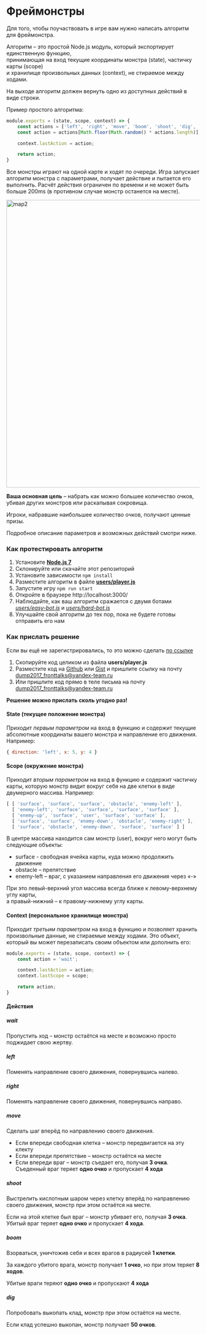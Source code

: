 # Фреймонстры

Для того, чтобы поучаствовать в игре вам нужно написать алгоритм для фреймонстра.

Алгоритм – это простой Node.js модуль, который экспортирует единственную функцию,  
принимающая на вход текущие координаты монстра (state), частичку карты (scope)  
и хранилище произвольных данных (context), не стираемое между ходами.

На выходе алгоритм должен вернуть одно из доступных действий в виде строки.

Пример простого алгоритма:

```js
module.exports = (state, scope, context) => {
    const actions = ['left', 'right', 'move', 'boom', 'shoot', 'dig', 'wait'];
    const action = actions[Math.floor(Math.random() * actions.length)];

    context.lastAction = action;

    return action;
}
```

Все монстры играют на одной карте и ходят по очереди. Игра запускает алгоритм монстра с параметрами, получает действие и пытается его выполнить. Расчёт действия ограничен по времени и не может быть больше 200ms (в противном случае монстр останется на месте).

<img width="750" alt="map2" src="https://cloud.githubusercontent.com/assets/4534405/25026159/c26b1680-20be-11e7-83c3-2d3c19e87358.png">

__Ваша основная цель__ – набрать как можно большее количество очков,   
убивая других монстров или раскапывая сокровища.

Игроки, набравшие наибольшее количество очков, получают ценные призы.

Подробное описание параметров и возможных действий смотри ниже.

### Как протестировать алгоритм

1. Установите [**Node.js 7**](https://nodejs.org/en/)
1. Склонируйте или скачайте этот репозиторий
1. Установите зависимости `npm install`
1. Разместите алгоритм в файле [__users/player.js__](./users/player.js)
1. Запустите игру `npm run start`
1. Откройте в браузере http://localhost:3000/
1. Наблюдайте, как ваш алгоритм сражается с двумя ботами [_users/easy-bot.js_](./users/easy-bot.js) и [_users/hard-bot.js_](./users/hard-bot.js)
1. Улучшайте свой алгоритм до тех пор, пока не будете готовы отправить его нам

### Как прислать решение

Если вы ещё не зарегистрировались, то это можно сделать [по ссылке](https://events.yandex.ru/surveys/4726/)

1. Скопируйте код целиком из файла __users/player.js__
1. Разместите код на [Github](https://github.com/) или [Gist](https://gist.github.com/) и пришлите ссылку на почту [dump2017_fronttalks@yandex-team.ru](mailto:dump2017_fronttalks@yandex-team.ru)
1. Или пришлите код прямо в теле письма на почту dump2017_fronttalks@yandex-team.ru

__Решение можно прислать сколь угодно раз!__

#### State (текущее положение монстра)

Приходит _первым параметром_ на вход в функцию и содержит текущие абсолютные координаты вашего монстра и направление его движения. Например:

```js
{ direction: 'left', x: 5, y: 4 }
```

#### Scope (окружение монстра)

Приходит _вторым параметром_ на вход в функцию и содержит частичку карты, которую монстр видит вокруг себя на две клетки в виде двумерного массива. Например:

```js
[ [ 'surface', 'surface', 'surface', 'obstacle', 'enemy-left' ],
  [ 'enemy-left', 'surface', 'surface', 'surface', 'surface' ],
  [ 'enemy-up', 'surface', 'user', 'surface', 'surface' ],
  [ 'surface', 'surface', 'enemy-down', 'obstacle', 'enemy-right' ],
  [ 'surface', 'obstacle', 'enemy-down', 'surface', 'surface' ] ]
```

В центре массива находится сам монстр (user), вокруг него могут быть следующие объекты:
* surface - свободная ячейка карты, куда можно продолжить движение
* obstacle – препятствие
* enemy-left – враг, с указанием направления его движения через «-»

При это левый-верхний угол массива всегда ближе к левому-верхнему углу карты,  
а правый-нижний – к правому-нижнему углу карты.

#### Context (персональное хранилище монстра)

Приходит _третьим параметром_ на вход в функцию и позволяет хранить произвольные данные, не стираемые между ходами. Это объект, который вы может перезаписать своим объектом или дополнить его:

```js
module.exports = (state, scope, context) => {
    const action = 'wait';

    context.lastAction = action;
    context.lastScope = scope;

    return action;
}
```

#### Действия

##### wait

Пропустить ход – монстр остаётся на месте и возможно просто поджидает свою жертву.

##### left

Поменять направление своего движения, повернувшись налево.

##### right

Поменять направление своего движения, повернувшись направо.

##### move

Сделать шаг вперёд по направлению своего движения.

* Если впереди свободная клетка – монстр передвигается на эту клекту
* Если впереди препятствие – монстр остаётся на месте
* Если впереди враг – монстр съедает его, получая __3 очка__.  Съеденный враг теряет __одно очко__ и пропускает __4 хода__

##### shoot

Выстрелить кислотным шаром через клетку вперёд по направлению своего движения, монстр при этом остаётся на месте.

Если на этой клетке был враг – монстр убивает его, получая __3 очка__.  Убитый враг теряет __одно очко__ и пропускает __4 хода__.

##### boom

Взорваться, уничтожив себя и всех врагов в радиусей __1 клетки__.

За каждого убитого врага, монстр получает __1 очко__, но при этом теряет __8 ходов__.

Убитые враги теряют __одно очко__ и пропускают __4 хода__

##### dig

Попробовать выкопать клад, монстр при этом остаётся на месте.

Если клад успешно выкопан, монстр получает __50 очков__.
